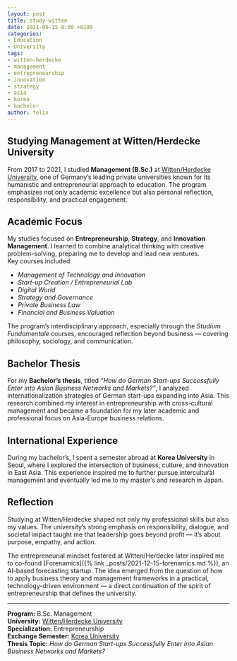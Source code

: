 ```yaml
---
layout: post
title: study-witten
date: 2021-06-15 8:00 +0200
categories:
- Education
- University
tags:
- witten-herdecke
- management
- entrepreneurship
- innovation
- strategy
- asia
- korea
- bachelor
author: felix
---
```

## Studying Management at Witten/Herdecke University

From 2017 to 2021, I studied **Management (B.Sc.)** at [Witten/Herdecke University](https://www.uni-wh.de/en/), one of Germany’s leading private universities known for its humanistic and entrepreneurial approach to education. The program emphasizes not only academic excellence but also personal reflection, responsibility, and practical engagement.

## Academic Focus

My studies focused on **Entrepreneurship**, **Strategy**, and **Innovation Management**. I learned to combine analytical thinking with creative problem-solving, preparing me to develop and lead new ventures.  
Key courses included:

- *Management of Technology and Innovation*  
- *Start-up Creation / Entrepreneurial Lab*  
- *Digital World*  
- *Strategy and Governance*  
- *Private Business Law*  
- *Financial and Business Valuation*

The program’s interdisciplinary approach, especially through the *Studium Fundamentale* courses, encouraged reflection beyond business — covering philosophy, sociology, and communication.

## Bachelor Thesis

For my **Bachelor’s thesis**, titled *“How do German Start-ups Successfully Enter into Asian Business Networks and Markets?”*, I analyzed internationalization strategies of German start-ups expanding into Asia. This research combined my interest in entrepreneurship with cross-cultural management and became a foundation for my later academic and professional focus on Asia-Europe business relations.

## International Experience

During my bachelor’s, I spent a semester abroad at **Korea University** in Seoul, where I explored the intersection of business, culture, and innovation in East Asia. This experience inspired me to further pursue intercultural management and eventually led me to my master’s and research in Japan.

## Reflection

Studying at Witten/Herdecke shaped not only my professional skills but also my values. The university’s strong emphasis on responsibility, dialogue, and societal impact taught me that leadership goes beyond profit — it’s about purpose, empathy, and action.

The entrepreneurial mindset fostered at Witten/Herdecke later inspired me to co-found [Forenamics]({% link _posts/2021-12-15-forenamics.md %}), an AI-based forecasting startup. The idea emerged from the question of how to apply business theory and management frameworks in a practical, technology-driven environment — a direct continuation of the spirit of entrepreneurship that defines the university.

---

**Program:** B.Sc. Management  
**University:** [Witten/Herdecke University](https://www.uni-wh.de/en/)  
**Specialization:** Entrepreneurship  
**Exchange Semester:** [Korea University](https://korea.ac.kr)  
**Thesis Topic:** *How do German Start-ups Successfully Enter into Asian Business Networks and Markets?*
